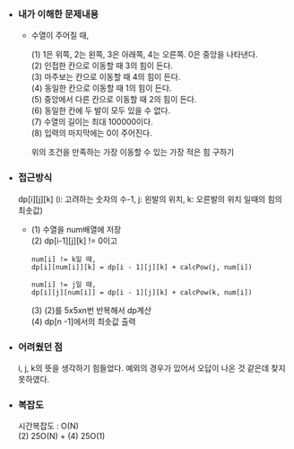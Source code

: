 - ### 내가 이해한 문제내용  
  - 수열이 주어질 때,  
     
    (1) 1은 위쪽, 2는 왼쪽, 3은 아래쪽, 4는 오른쪽. 0은 중앙을 나타낸다.  
    (2) 인접한 칸으로 이동할 때 3의 힘이 든다.  
    (3) 마주보는 칸으로 이동할 때 4의 힘이 든다.  
    (4) 동일한 칸으로 이동할 때 1의 힘이 든다.  
    (5) 중앙에서 다른 칸으로 이동할 때 2의 힘이 든다.  
    (6) 동일한 칸에 두 발이 모두 있을 수 없다.  
    (7) 수열의 길이는 최대 100000이다.  
    (8) 입력의 마지막에는 0이 주어진다.  
    
    위의 조건을 만족하는 가장 이동할 수 있는 가장 적은 힘 구하기  
    
- ### 접근방식  
  dp[i][j][k] (i: 고려하는 숫자의 수-1, j: 왼발의 위치, k: 오른발의 위치 일때의 힘의 최솟값)
  - (1) 수열을 num배열에 저장  
    (2) dp[i-1][j][k] != 0이고  
            
        num[i] != k일 때,    
        dp[i][num[i]][k] = dp[i - 1][j][k] + calcPow(j, num[i])  
          
        num[i] != j일 때,  
        dp[i][j][num[i]] = dp[i - 1][j][k] + calcPow(k, num[i])
        
    (3) (2)를 5x5xn번 반복해서 dp계산  
    (4) dp[n -1]에서의 최솟값 출력  
    
- ### 어려웠던 점  
  i, j, k의 뜻을 생각하기 힘들었다. 
  예외의 경우가 있어서 오답이 나온 것 같은데 찾지 못하였다.  
  
- ### 복잡도  
  시간복잡도 : O(N)  
  (2) 25O(N) + (4) 25O(1)  
  
